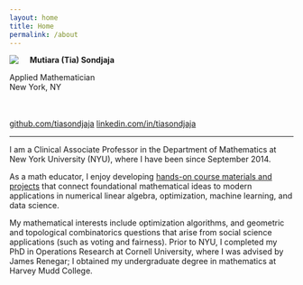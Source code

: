 ```yaml
---
layout: home
title: Home
permalink: /about
---
```


<img style="float: left; padding-right: 20px" src="assets/img/ms_pic.png">

**Mutiara (Tia) Sondjaja**

Applied Mathematician<br>
<i class="fa fa-map-marker"></i> New York, NY<br><br><br>

<a href="https://github.com/tiasondjaja"><i class="fa fa-github" aria-hidden="true"></i>github.com/tiasondjaja</a>
<a href="https://www.linkedin.com/in/tiasondjaja/"><i class="fa fa-linkedin" aria-hidden="true"></i>linkedin.com/in/tiasondjaja</a>


<!--
<i class="fa fa-envelope" aria-hidden="true"></i> msondjaja at gmail<br>
<a href="https://github.com/tiasondjaja"><i class="fa fa-github" aria-hidden="true"></i></a> tiasondjaja
<a href="https://github.com/tiasondjaja"><i class="fa fa-github" aria-hidden="true"></i></a> tiasondjaja




<nav class="social-icons">
    {% include social-icons.html %}
</nav> <br><br>
-->  

*****

I am a Clinical Associate Professor in the Department of Mathematics at New York University (NYU), where I have been since September 2014.  

As a math educator, I enjoy developing <a href="/teaching">hands-on course materials and projects</a> that connect foundational mathematical ideas to modern applications in numerical linear algebra, optimization, machine learning, and data science.

My mathematical interests include optimization algorithms, and geometric and topological combinatorics questions that arise from social science applications (such as voting and fairness). Prior to NYU, I completed my PhD in Operations Research at Cornell University, where I was advised by James Renegar; I obtained my undergraduate degree in mathematics at Harvey Mudd College.


<!--
In my academic research work, I enjoy thinking about how ideas from convex optimization, combinatorics, and geometry can help answer questions that come from the social sciences (including voting and fairness).

I obtained my Ph.D. in Operations Research at Cornell University in 2014; my dissertation work centered around the design and analysis of an optimization algorithm for convex optimization (linear and semidefinite programming).  I obtained my undergraduate degree in mathematics in 2008 from Harvey Mudd College.


-->